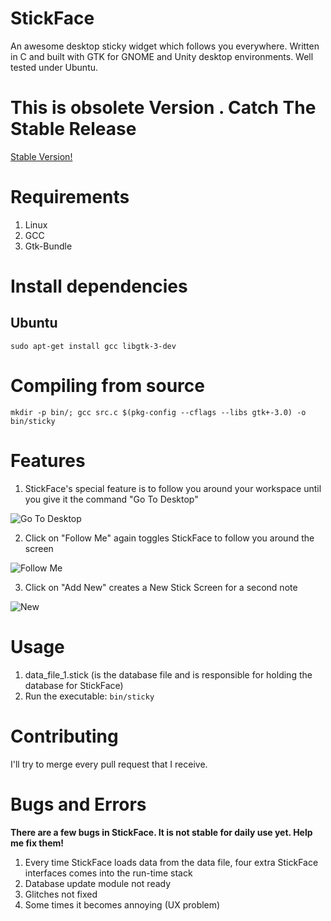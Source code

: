 # StickFace
An awesome desktop sticky widget which follows you everywhere. Written in C and built with GTK for GNOME and Unity desktop environments. Well tested under Ubuntu.

# This is obsolete Version . Catch The Stable Release
[Stable Version!](https://github.com/argunner/StickFace2)

# Requirements
1. Linux
2. GCC
3. Gtk-Bundle

# Install dependencies
## Ubuntu
```shell
sudo apt-get install gcc libgtk-3-dev
```

# Compiling from source
```shell
mkdir -p bin/; gcc src.c $(pkg-config --cflags --libs gtk+-3.0) -o bin/sticky
```
# Features
1. StickFace's special feature is to follow you around your workspace until you give it the command "Go To Desktop"

![Go To Desktop](https://www.anonimg.com/img/910bd31e0b3fd9e75cf5b8c9ce7eef65.png "Go to Desktop")

2. Click on "Follow Me" again toggles StickFace to follow you around the screen 

![Follow Me](https://www.anonimg.com/img/198aa7304b87c25d5318c55fcb145ae7.png "Follow Me")

3. Click on "Add New" creates a New Stick Screen for a second note

![New](https://www.anonimg.com/img/a604405c31d8b68c327b06633e6e498b.png "New Note")

# Usage
1. data_file_1.stick (is the database file and is responsible for holding the database for StickFace)
2. Run the executable: `bin/sticky`

# Contributing
I'll try to merge every pull request that I receive.

# Bugs and Errors
**There are a few bugs in StickFace. It is not stable for daily use yet. Help me fix them!**

1. Every time StickFace loads data from the data file, four extra StickFace interfaces comes into the run-time stack
2. Database update module not ready
3. Glitches not fixed
4. Some times it becomes annoying (UX problem)

